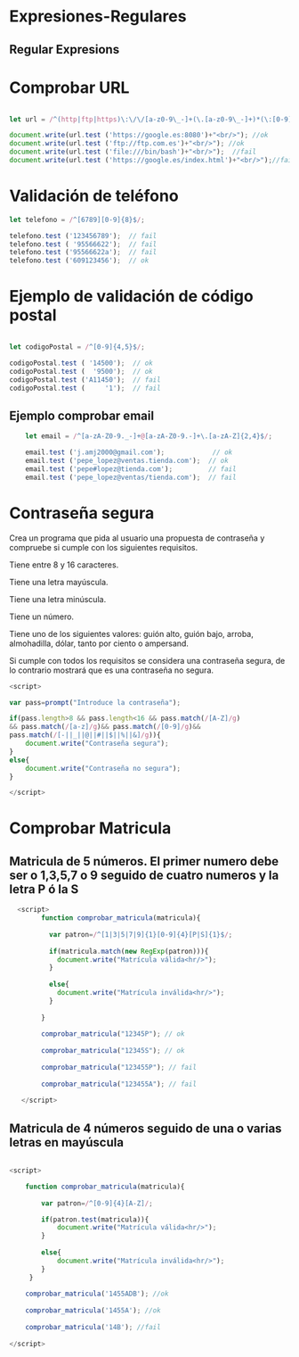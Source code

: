 # Expresiones-Regulares

## Regular Expresions

# Comprobar URL

~~~js

let url = /^(http|ftp|https)\:\/\/[a-z0-9\_-]+(\.[a-z0-9\_-]+)*(\:[0-9]{2,4})?$/;

document.write(url.test ('https://google.es:8080')+"<br/>"); //ok            
document.write(url.test ('ftp://ftp.com.es')+"<br/>"); //ok          
document.write(url.test ('file:///bin/bash')+"<br/>");  //fail            
document.write(url.test ('https://google.es/index.html')+"<br/>");//fail

~~~

# Validación de teléfono

~~~js
let telefono = /^[6789][0-9]{8}$/;

telefono.test ('123456789');  // fail
telefono.test ( '95566622');  // fail
telefono.test ('95566622a');  // fail
telefono.test ('609123456');  // ok

~~~
# Ejemplo de validación de código postal

~~~js

let codigoPostal = /^[0-9]{4,5}$/;

codigoPostal.test ( '14500');  // ok
codigoPostal.test (  '9500');  // ok
codigoPostal.test ('A11450');  // fail
codigoPostal.test (     '1');  // fail

~~~

## Ejemplo comprobar email

~~~js
    let email = /^[a-zA-Z0-9._-]+@[a-zA-Z0-9.-]+\.[a-zA-Z]{2,4}$/;

    email.test ('j.amj2000@gmail.com');            // ok
    email.test ('pepe_lopez@ventas.tienda.com');  // ok
    email.test ('pepe#lopez@tienda.com');         // fail
    email.test ('pepe_lopez@ventas/tienda.com');  // fail
~~~

# Contraseña segura

Crea un programa que pida al usuario una propuesta de contraseña y compruebe si cumple con los siguientes requisitos.

Tiene entre 8 y 16 caracteres.

Tiene una letra mayúscula.

Tiene una letra minúscula.

Tiene un número.

Tiene uno de los siguientes valores: guión alto, guión bajo, arroba, almohadilla, dólar, tanto por ciento o ampersand.

Si cumple con todos los requisitos se considera una contraseña segura, de lo contrario mostrará que es una contraseña no segura.

~~~js
<script>

var pass=prompt("Introduce la contraseña");

if(pass.length>8 && pass.length<16 && pass.match(/[A-Z]/g)
&& pass.match(/[a-z]/g)&& pass.match(/[0-9]/g)&&
pass.match(/[-||_||@||#||$||%||&]/g)){
	document.write("Contraseña segura");
}
else{
	document.write("Contraseña no segura");
}

</script>
~~~

# Comprobar Matricula

## Matricula de 5 números. El primer numero debe ser o 1,3,5,7 o 9 seguido de cuatro numeros y la letra P ó la S

~~~js
  <script>
        function comprobar_matricula(matricula){
        
          var patron=/^[1|3|5|7|9]{1}[0-9]{4}[P|S]{1}$/;
          
          if(matricula.match(new RegExp(patron))){
            document.write("Matrícula válida<hr/>");
          }
          
          else{
            document.write("Matrícula inválida<hr/>");
          }
          
        }
        
        comprobar_matricula("12345P"); // ok
        
        comprobar_matricula("12345S"); // ok
        
        comprobar_matricula("123455P"); // fail
        
        comprobar_matricula("123455A"); // fail
        
   </script>
~~~

## Matricula de 4 números seguido de una o varias letras en mayúscula

~~~js

<script>

    function comprobar_matricula(matricula){
    
        var patron=/^[0-9]{4}[A-Z]/;

        if(patron.test(matricula)){
            document.write("Matrícula válida<hr/>");
        }
        
        else{
            document.write("Matrícula inválida<hr/>");
        }
     }
     
    comprobar_matricula('1455ADB'); //ok
    
    comprobar_matricula('1455A'); //ok
    
    comprobar_matricula('14B'); //fail
    
</script>
~~~
